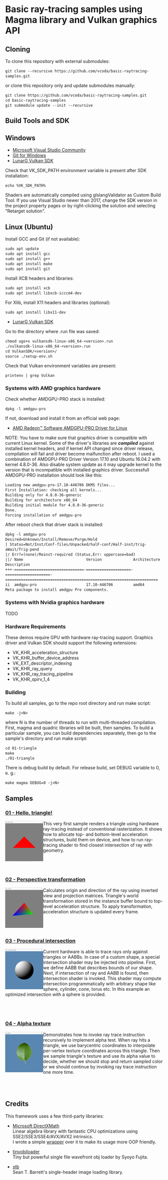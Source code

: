 ﻿# Basic ray-tracing samples using Magma library and Vulkan graphics API

## Cloning

To clone this repository with external submodules:
```
git clone --recursive https://github.com/vcoda/basic-raytracing-samples.git
``` 
or clone this repository only and update submodules manually:
```
git clone https://github.com/vcoda/basic-raytracing-samples.git
cd basic-raytracing-samples
git submodule update --init --recursive
``` 

## Build Tools and SDK

## Windows

* [Microsoft Visual Studio Community](https://www.visualstudio.com/downloads/)<br>
* [Git for Windows](https://git-scm.com/download)<br>
* [LunarG Vulkan SDK](https://www.lunarg.com/vulkan-sdk/)<br>

Check that VK_SDK_PATH environment variable is present after SDK installation:
```
echo %VK_SDK_PATH%
```
Shaders are automatically compiled using glslangValidator as Custom Build Tool.
If you use Visual Studio newer than 2017, change the SDK version in the project property pages or by right-clicking the solution and selecting "Retarget solution".
</br>

## Linux (Ubuntu)

Install GCC and Git (if not available):
```
sudo apt update
sudo apt install gcc
sudo apt install g++
sudo apt install make
sudo apt install git
```
Install XCB headers and libraries:
```
sudo apt install xcb
sudo apt install libxcb-icccm4-dev
```
For Xlib, install X11 headers and libraries (optional):
```
sudo apt install libx11-dev
```

* [LunarG Vulkan SDK](https://www.lunarg.com/vulkan-sdk/)<br>

Go to the directory where .run file was saved:
```
chmod ugo+x vulkansdk-linux-x86_64-<version>.run
./vulkansdk-linux-x86_64-<version>.run
cd VulkanSDK/<version>/
source ./setup-env.sh
```
Check that Vulkan environment variables are present:
```
printenv | grep Vulkan
```

### Systems with AMD graphics hardware

Check whether AMDGPU-PRO stack is installed:
```
dpkg -l amdgpu-pro
```
If not, download and install it from an official web page:

* [AMD Radeon™ Software AMDGPU-PRO Driver for Linux](https://support.amd.com/en-us/kb-articles/Pages/AMDGPU-PRO-Install.aspx)<br>

NOTE: You have to make sure that graphics driver is compatible with current Linux kernel. Some of the driver's libraries are ***compiled*** against installed kernel headers, and if kernel API changed since driver release, compilation will fail and driver become malfunction after reboot. I used a combination of AMDGPU-PRO Driver Version 17.10 and Ubuntu 16.04.2 with kernel 4.8.0-36. Also disable system update as it may upgrade kernel to the version that is incompatible with installed graphics driver. 
Successfull AMDGPU-PRO installation should look like this:
```
Loading new amdgpu-pro-17.10-446706 DKMS files...
First Installation: checking all kernels...
Building only for 4.8.0-36-generic
Building for architecture x86_64
Building initial module for 4.8.0-36-generic
Done.
Forcing installation of amdgpu-pro
```
After reboot check that driver stack is installed:
```
dpkg -l amdgpu-pro
Desired=Unknown/Install/Remove/Purge/Hold
| Status=Not/Inst/Conf-files/Unpacked/halF-conf/Half-inst/trig-aWait/Trig-pend
|/ Err?=(none)/Reinst-required (Status,Err: uppercase=bad)
||/ Name                            Version              Architecture         Description
+++-===============================-====================-====================-====================================================================
ii  amdgpu-pro                      17.10-446706         amd64                Meta package to install amdgpu Pro components.
```
### Systems with Nvidia graphics hardware

TODO

### Hardware Requirements

These demos require GPU with hardware ray-tracing support. Graphics driver and Vulkan SDK should support the following extensions:

* VK_KHR_acceleration_structure
* VK_KHR_buffer_device_address
* VK_EXT_descriptor_indexing
* VK_KHR_ray_query
* VK_KHR_ray_tracing_pipeline
* VK_KHR_spirv_1_4

### Building

To build all samples, go to the repo root directory and run make script:
```
make -j<N>
```
where N is the number of threads to run with multi-threaded compilation. First, magma and quadric libraries will be built, then samples.
To build a particular sample, you can build dependencies separately, then go to the sample's directory and run make script:
```
cd 01-triangle
make
./01-triangle
```
There is debug build by default. For release build, set DEBUG variable to 0, e. g.:
```
make magma DEBUG=0 -j<N>
```

## Samples

### [01 - Hello, triangle!](01-triangle/)
<img src="./screenshots/01.png" height="128px" align="left">
This very first sample renders a triangle using hardware ray-tracing instead of conventional rasterization.
It shows how to allocate top- and bottom-level acceleration structures, build them on device, and how to run 
ray-tracing shader to find closest intersection of ray with geometry.
<br><br><br><br>

### [02 - Perspective transformation](02-transform/)
<img src="./screenshots/02.png" height="128px" align="left">
Calculates origin and direction of the ray using inverted view and projection matrices. Triangle's world transformation
stored in the instance buffer bound to top-level acceleration structure. To apply transformation, acceleration structure 
is updated every frame.
<br><br><br><br>

### [03 - Procedural intersection](03-procedural-intersection/)
<img src="./screenshots/03.png" height="128px" align="left">
Current hardware is able to trace rays only against triangles or AABBs. In case of a custom shape,
a special intersection shader may be injected into pipeline. First, we define AABB that describes bounds of our shape. 
Next, if intersection of ray and AABB is found, then intersection shader is invoked. This shader may compute intersection 
programmatically with arbitrary shape like sphere, cylinder, cone, torus etc. In this example an optimized intersection 
with a sphere is provided.
<br><br><br><br>

### [04 - Alpha texture](03-texture-alpha/)
<img src="./screenshots/04.png" height="128px" align="left">
Demonstrates how to invoke ray trace instruction recursively to implement alpha test. 
When ray hits a triangle, we use barycentric coordinates to interpolate per-vertex texture coordinates across this triangle. 
Then we sample triangle's texture and use its alpha value to decide, whether we should stop and return sampled color or
we should continue by invoking ray trace instruction one more time.
<br><br><br><br>

## Credits
This framework uses a few third-party libraries:

* [Microsoft DirectXMath](https://github.com/Microsoft/DirectXMath)<br>
  Linear algebra library with fantastic CPU optimizations using SSE2/SSE3/SSE4/AVX/AVX2 intrinsics.<br>
  I wrote a simple [wrapper](https://github.com/vcoda/rapid) over it to make its usage more OOP friendly.

* [tinyobjloader](https://github.com/tinyobjloader/tinyobjloader)<br>
  Tiny but powerful single file wavefront obj loader by Syoyo Fujita.

* [stb](https://github.com/nothings/stb)<br>
  Sean T. Barrett's single-header image loading library.
